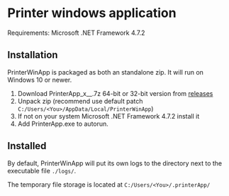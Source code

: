 # Printer windows application

Requirements: Microsoft .NET Framework 4.7.2

## Installation
PrinterWinApp is packaged as both an standalone zip. It will run on Windows 10 or newer.
1. Download PrinterApp_x__.7z 64-bit or 32-bit version from [releases](https://github.com/profcomff/print-winapp/releases/latest)
2. Unpack zip (recommend use default patch `C:/Users/<You>/AppData/Local/PrinterWinApp`)
3. If not on your system Microsoft .NET Framework 4.7.2 install it
4. Add PrinterApp.exe to autorun.

## Installed
By default, PrinterWinApp will put its own logs to the directory next to the executable file `./logs/`.

The temporary file storage is located at `C:/Users/<You>/.printerApp/`
